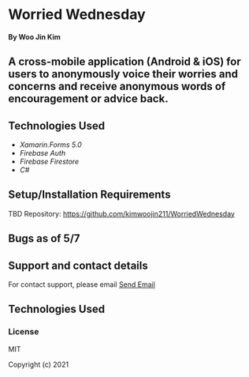 # Worried Wednesday

#### By Woo Jin Kim

## A cross-mobile application (Android & iOS) for users to anonymously voice their worries and concerns and receive anonymous words of encouragement or advice back.

## Technologies Used

* _Xamarin.Forms 5.0_
* _Firebase Auth_
* _Firebase Firestore_
* _C#_


## Setup/Installation Requirements

TBD 
Repository: https://github.com/kimwoojin211/WorriedWednesday

## Bugs as of 5/7


## Support and contact details

For contact support, please email  <a href="mailto:kimwoojin211@gmail.com">Send Email</a>

## Technologies Used



### License

MIT

Copyright (c) 2021 
```